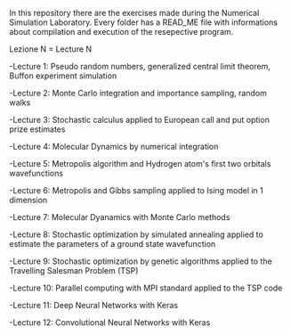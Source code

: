 In this repository there are the exercises made during the Numerical Simulation Laboratory.
Every folder has a READ_ME file with informations about compilation and execution of the resepective program.

Lezione N = Lecture N

-Lecture 1: Pseudo random numbers, generalized central limit theorem, Buffon experiment simulation

-Lecture 2: Monte Carlo integration and importance sampling, random walks

-Lecture 3: Stochastic calculus applied to European call and put option prize estimates

-Lecture 4: Molecular Dynamics by numerical integration

-Lecture 5: Metropolis algorithm and Hydrogen atom's first two orbitals wavefunctions

-Lecture 6: Metropolis and Gibbs sampling applied to Ising model in 1 dimension

-Lecture 7: Molecular Dyanamics with Monte Carlo methods

-Lecture 8: Stochastic optimization by simulated annealing applied to estimate the parameters of a ground state wavefunction

-Lecture 9: Stochastic optimization by genetic algorithms applied to the Travelling Salesman Problem (TSP)

-Lecture 10: Parallel computing with MPI standard applied to the TSP code

-Lecture 11: Deep Neural Networks with Keras

-Lecture 12: Convolutional Neural Networks with Keras

